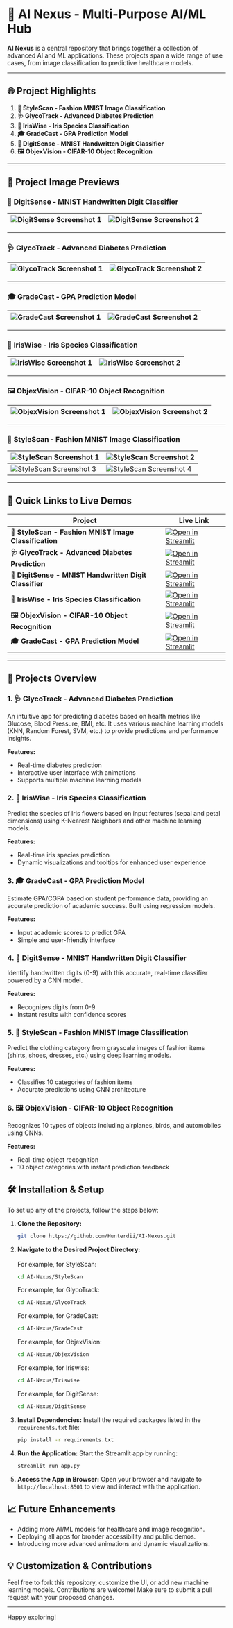 <!--# 🤖 AI Nexus - Multi-Purpose AI/ML Hub

**AI Nexus** is a central repository that hosts multiple AI/ML projects under one roof. From image classification to healthcare predictions, explore a diverse range of applications powered by advanced machine learning algorithms.

## Projects Included:

1. **👗 StyleScan - Fashion MNIST Image Classification**
2. **🩺 GlycoTrack - Advanced Diabetes Prediction**
3. **🌸 IrisWise - Iris Species Classification**
4. **🎓 GradeCast - GPA Prediction Model**
5. **🧮 DigitSense - MNIST Handwritten Digit Classifier**
6. **🖼️ ObjexVision - CIFAR-10 Object Recognition**



| **DigitSense**                                                                                                          | **GlycoTrack**                                                                                                           | **GradeCast**                                                                                                         |
|-------------------------------------------------------------------------------------------------------------------------|-------------------------------------------------------------------------------------------------------------------------|-----------------------------------------------------------------------------------------------------------------------|
| ![DigitSense Screenshot 1](https://github.com/user-attachments/assets/07b2da72-ab12-4b1e-a34a-eb7ea2a8f7e4)             | ![GlycoTrack Screenshot 1](https://github.com/user-attachments/assets/78e93cff-fb58-4ec3-875b-c7f7c0ede361)             | ![GradeCast Screenshot 1](https://github.com/user-attachments/assets/3edb12e1-1315-4b7c-b276-32702cc81c2b)            |
| ![DigitSense Screenshot 2](https://github.com/user-attachments/assets/5bd05631-063f-4a91-8a5c-6c17ea223734)             | ![GlycoTrack Screenshot 2](https://github.com/user-attachments/assets/77bc11b3-df18-434f-8b1c-293b28106549)             | ![GradeCast Screenshot 2](https://github.com/user-attachments/assets/7a3aefd3-b4d4-455f-b0b7-5c1a261db09a)            |

| **IrisWise**                                                                                                           | **ObjexVision**                                                                                                         | **StyleScan**                                                                                                         |
|------------------------------------------------------------------------------------------------------------------------|------------------------------------------------------------------------------------------------------------------------|-----------------------------------------------------------------------------------------------------------------------|
| ![IrisWise Screenshot 1](https://github.com/user-attachments/assets/c6eb8853-cdbf-490d-808e-321f54aac302)              | ![ObjexVision Screenshot 1](https://github.com/user-attachments/assets/cd711e2c-a57e-42e4-885d-bb2be034cedd)           | ![StyleScan Screenshot 1](https://github.com/user-attachments/assets/f77573fd-621f-4d2f-b639-6e792acbb93b)            |
| ![IrisWise Screenshot 2](https://github.com/user-attachments/assets/eabe3d13-7678-4f97-9e5d-df8dabe99338)              | ![ObjexVision Screenshot 2](https://github.com/user-attachments/assets/a47caf07-e34f-4950-a28b-5402b11169ef)           | ![StyleScan Screenshot 2](https://github.com/user-attachments/assets/9adc5e4c-2bcd-4076-9a22-0f0cf0747d69)            |

## 🚀 Quick Links to Live Demos

| **Project Name**                                     | **Live Link**                                                                                                          |
|------------------------------------------------------|----------------------------------------------------------------------------------------------------------------------------|
| **👗 StyleScan - Fashion MNIST Image Classification** | [![Open in Streamlit](https://static.streamlit.io/badges/streamlit_badge_black_white.svg)](https://stylescan.streamlit.app/) |
| **🩺 GlycoTrack - Advanced Diabetes Prediction**      | [![Open in Streamlit](https://static.streamlit.io/badges/streamlit_badge_black_white.svg)](https://glycotrack.streamlit.app/)|
| **🧮 DigitSense - MNIST Handwritten Digit Classifier**| [![Open in Streamlit](https://static.streamlit.io/badges/streamlit_badge_black_white.svg)](https://predictadigit.streamlit.app/)|
| **🌸 IrisWise - Iris Species Prediction**             | [![Open in Streamlit](https://static.streamlit.io/badges/streamlit_badge_black_white.svg)](https://iriswise.streamlit.app/)  |
| **🖼️ ObjexVision - CIFAR-10 Object Recognition**      | [![Open in Streamlit](https://static.streamlit.io/badges/streamlit_badge_black_white.svg)](https://pictoverse.streamlit.app/)|
| **🎓 GradeCast - GPA Prediction Model**               | [![Open in Streamlit](https://static.streamlit.io/badges/streamlit_badge_black_white.svg)](https://gradecast.streamlit.app/) |
-->



# 🤖 **AI Nexus - Multi-Purpose AI/ML Hub**

**AI Nexus** is a central repository that brings together a collection of advanced AI and ML applications. These projects span a wide range of use cases, from image classification to predictive healthcare models.

---

## 🌐 **Project Highlights**

1. **👗 StyleScan - Fashion MNIST Image Classification**
2. **🩺 GlycoTrack - Advanced Diabetes Prediction**
3. **🌸 IrisWise - Iris Species Classification**
4. **🎓 GradeCast - GPA Prediction Model**
5. **🧮 DigitSense - MNIST Handwritten Digit Classifier**
6. **🖼️ ObjexVision - CIFAR-10 Object Recognition**

---

## 🎨 **Project Image Previews**

### 🧮 **DigitSense - MNIST Handwritten Digit Classifier**

| ![DigitSense Screenshot 1](https://github.com/user-attachments/assets/07b2da72-ab12-4b1e-a34a-eb7ea2a8f7e4) | ![DigitSense Screenshot 2](https://github.com/user-attachments/assets/5bd05631-063f-4a91-8a5c-6c17ea223734) |
|-----------------------------------------------------------------------------------------------------------------|-----------------------------------------------------------------------------------------------------------------|

---

### 🩺 **GlycoTrack - Advanced Diabetes Prediction**

| ![GlycoTrack Screenshot 1](https://github.com/user-attachments/assets/78e93cff-fb58-4ec3-875b-c7f7c0ede361) | ![GlycoTrack Screenshot 2](https://github.com/user-attachments/assets/77bc11b3-df18-434f-8b1c-293b28106549) |
|-----------------------------------------------------------------------------------------------------------------|-----------------------------------------------------------------------------------------------------------------|

---

### 🎓 **GradeCast - GPA Prediction Model**

| ![GradeCast Screenshot 1](https://github.com/user-attachments/assets/3edb12e1-1315-4b7c-b276-32702cc81c2b)  | ![GradeCast Screenshot 2](https://github.com/user-attachments/assets/7a3aefd3-b4d4-455f-b0b7-5c1a261db09a)  |
|-----------------------------------------------------------------------------------------------------------------|-----------------------------------------------------------------------------------------------------------------|

---

### 🌸 **IrisWise - Iris Species Classification**

| ![IrisWise Screenshot 1](https://github.com/user-attachments/assets/c6eb8853-cdbf-490d-808e-321f54aac302)  | ![IrisWise Screenshot 2](https://github.com/user-attachments/assets/eabe3d13-7678-4f97-9e5d-df8dabe99338)  |
|-----------------------------------------------------------------------------------------------------------------|-----------------------------------------------------------------------------------------------------------------|

---

### 🖼️ **ObjexVision - CIFAR-10 Object Recognition**

| ![ObjexVision Screenshot 1](https://github.com/user-attachments/assets/cd711e2c-a57e-42e4-885d-bb2be034cedd) | ![ObjexVision Screenshot 2](https://github.com/user-attachments/assets/a47caf07-e34f-4950-a28b-5402b11169ef) |
|-----------------------------------------------------------------------------------------------------------------|-----------------------------------------------------------------------------------------------------------------|

---

### 👗 **StyleScan - Fashion MNIST Image Classification**

| ![StyleScan Screenshot 1](https://github.com/user-attachments/assets/f77573fd-621f-4d2f-b639-6e792acbb93b)  | ![StyleScan Screenshot 2](https://github.com/user-attachments/assets/9adc5e4c-2bcd-4076-9a22-0f0cf0747d69)  |
|-----------------------------------------------------------------------------------------------------------------|-----------------------------------------------------------------------------------------------------------------|
| ![StyleScan Screenshot 3](https://github.com/user-attachments/assets/a018a967-07f5-42cd-9135-366462521840)  | ![StyleScan Screenshot 4](https://github.com/user-attachments/assets/46b9f961-b50e-4813-b201-aedd4441ef7d)  |

---

## 🚀 **Quick Links to Live Demos**

| **Project**                                          | **Live Link**                                                                                                          |
|------------------------------------------------------|-----------------------------------------------------------------------------------------------------------------------|
| **👗 StyleScan - Fashion MNIST Image Classification** | [![Open in Streamlit](https://static.streamlit.io/badges/streamlit_badge_black_white.svg)](https://stylescan.streamlit.app/) |
| **🩺 GlycoTrack - Advanced Diabetes Prediction**      | [![Open in Streamlit](https://static.streamlit.io/badges/streamlit_badge_black_white.svg)](https://glycotrack.streamlit.app/)|
| **🧮 DigitSense - MNIST Handwritten Digit Classifier**| [![Open in Streamlit](https://static.streamlit.io/badges/streamlit_badge_black_white.svg)](https://predictadigit.streamlit.app/)|
| **🌸 IrisWise - Iris Species Classification**        | [![Open in Streamlit](https://static.streamlit.io/badges/streamlit_badge_black_white.svg)](https://iriswise.streamlit.app/) |
| **🖼️ ObjexVision - CIFAR-10 Object Recognition**      | [![Open in Streamlit](https://static.streamlit.io/badges/streamlit_badge_black_white.svg)](https://pictoverse.streamlit.app/)|
| **🎓 GradeCast - GPA Prediction Model**               | [![Open in Streamlit](https://static.streamlit.io/badges/streamlit_badge_black_white.svg)](https://gradecast.streamlit.app/) |

---

## 📂 Projects Overview

### 1. **🩺 GlycoTrack - Advanced Diabetes Prediction**

An intuitive app for predicting diabetes based on health metrics like Glucose, Blood Pressure, BMI, etc. It uses various machine learning models (KNN, Random Forest, SVM, etc.) to provide predictions and performance insights.

**Features:**
- Real-time diabetes prediction
- Interactive user interface with animations
- Supports multiple machine learning models

### 2. **🌸 IrisWise - Iris Species Classification**

Predict the species of Iris flowers based on input features (sepal and petal dimensions) using K-Nearest Neighbors and other machine learning models.

**Features:**
- Real-time iris species prediction
- Dynamic visualizations and tooltips for enhanced user experience

### 3. **🎓 GradeCast - GPA Prediction Model**

Estimate GPA/CGPA based on student performance data, providing an accurate prediction of academic success. Built using regression models.

**Features:**
- Input academic scores to predict GPA
- Simple and user-friendly interface

### 4. **🧮 DigitSense - MNIST Handwritten Digit Classifier**

Identify handwritten digits (0-9) with this accurate, real-time classifier powered by a CNN model.

**Features:**
- Recognizes digits from 0-9
- Instant results with confidence scores

### 5. **👗 StyleScan - Fashion MNIST Image Classification**

Predict the clothing category from grayscale images of fashion items (shirts, shoes, dresses, etc.) using deep learning models.

**Features:**
- Classifies 10 categories of fashion items
- Accurate predictions using CNN architecture

### 6. **🖼️ ObjexVision - CIFAR-10 Object Recognition**

Recognizes 10 types of objects including airplanes, birds, and automobiles using CNNs.

**Features:**
- Real-time object recognition
- 10 object categories with instant prediction feedback

## 🛠️ Installation & Setup

To set up any of the projects, follow the steps below:

1. **Clone the Repository:**
   ```bash
   git clone https://github.com/Hunterdii/AI-Nexus.git
   ```

2. **Navigate to the Desired Project Directory:**
   <br/>
   <br/>
   For example, for StyleScan:
   ```bash
   cd AI-Nexus/StyleScan
   ```
   For example, for GlycoTrack:
   ```bash
   cd AI-Nexus/GlycoTrack
   ```
   For example, for GradeCast:
   ```bash
   cd AI-Nexus/GradeCast
   ```
   For example, for ObjexVision:
   ```bash
   cd AI-Nexus/ObjexVision
   ```
   For example, for Iriswise:
   ```bash
   cd AI-Nexus/Iriswise
   ```
   For example, for DigitSense:
   ```bash
   cd AI-Nexus/DigitSense
   ```

4. **Install Dependencies:**
   Install the required packages listed in the `requirements.txt` file:
   ```bash
   pip install -r requirements.txt
   ```

5. **Run the Application:**
   Start the Streamlit app by running:
   ```bash
   streamlit run app.py
   ```

6. **Access the App in Browser:**
   Open your browser and navigate to `http://localhost:8501` to view and interact with the application.

## 📈 Future Enhancements

- Adding more AI/ML models for healthcare and image recognition.
- Deploying all apps for broader accessibility and public demos.
- Introducing more advanced animations and dynamic visualizations.

## 💡 Customization & Contributions

Feel free to fork this repository, customize the UI, or add new machine learning models. Contributions are welcome! Make sure to submit a pull request with your proposed changes.

---

Happy exploring!
